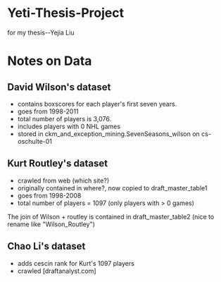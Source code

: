 # Yeti-Thesis-Project
 for my thesis--Yejia Liu

# Notes on Data

## David Wilson's dataset 

 + contains boxscores for each player's first seven years.
 + goes from 1998-2011
 + total number of players is 3,076.
 + includes players with 0 NHL games
 + stored in ckm_and_exception_mining.SevenSeasons_wilson on cs-oschulte-01
 
 ## Kurt Routley's dataset
 
 + crawled from web (which site?)
 + originally contained in where?, now copied to draft_master_table1
 + goes from 1998-2008
 + total number of players = 1097 (only players with > 0 games)
 
 The join of Wilson + routley is contained in draft_master_table2 (nice to rename like "Wilson_Routley")
 
## Chao Li's dataset

+ adds cescin rank for Kurt's 1097 players
+ crawled [draftanalyst.com]
